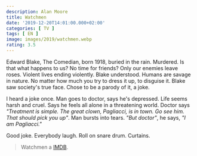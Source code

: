 ```yaml
---
description: Alan Moore
title: Watchmen
date: '2019-12-20T14:01:00.000+02:00'
categories: [ TV ]
tags: [ EN ]
image: images/2019/watchmen.webp
rating: 3.5
---
```


Edward Blake, The Comedian, born 1918, buried in the rain. Murdered. Is that what happens to us? No time for friends? Only our enemies leave roses. Violent lives ending violently. Blake understood. Humans are savage in nature. No matter how much you try to dress it up, to disguise it. Blake saw society's true face. Chose to be a parody of it, a joke.

I heard a joke once. Man goes to doctor, says he's depressed. Life seems harsh and cruel. Says he feels all alone in a threatening world. Doctor says *"Treatment is simple. The great clown, Pagliacci, is in town. Go see him. That should pick you up"*. Man bursts into tears. *"But doctor"*, he says, *"I am Pagliacci."*

Good joke. Everybody laugh. Roll on snare drum. Curtains.


> Watchmen a <a target="_blank" href="https://www.imdb.com/title/tt0409459/">IMDB</a>.
